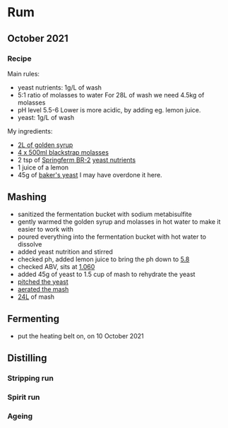 # Rum

## October 2021

### Recipe

Main rules:
  - yeast nutrients: 1g/L of wash
  - 5:1 ratio of molasses to water
    For 28L of wash we need 4.5kg of molasses
  - pH level 5.5-6
    Lower is more acidic, by adding eg. lemon juice.
  - yeast: 1g/L of wash

My ingredients:
  - [2L of golden syrup](https://github.com/riencroonenborghs/distilling/blob/master/recipes/rum/10.2021%20-%201.%20golden%20syrup.jpg?raw=true)
  - [4 x 500ml blackstrap molasses](https://github.com/riencroonenborghs/distilling/blob/master/recipes/rum/10.2021%20-%202.%20blackstrap%20molasses.jpg?raw=true)
  - 2 tsp of [Springferm BR-2](https://fermentis.com/en/product/springferm-br-2/) [yeast nutrients](https://github.com/riencroonenborghs/distilling/blob/master/recipes/rum/10.2021%20-%204.%202%20tsp.jpg?raw=true)
  - 1 juice of a lemon
  - 45g of [baker's yeast](https://github.com/riencroonenborghs/distilling/blob/master/recipes/rum/10.2021%20-%205.%20yeast.jpg?raw=true)
  I may have overdone it here.

## Mashing

  - sanitized the fermentation bucket with sodium metabisulfite
  - gently warmed the golden syrup and molasses in hot water to make it easier to work with
  - poured everything into the fermentation bucket with hot water to dissolve
  - added yeast nutrition and stirred
  - checked ph, added lemon juice to bring the ph down to [5.8](https://github.com/riencroonenborghs/distilling/blob/master/recipes/rum/10.2021%20-%206.%205.8%20ph.jpg?raw=true)
  - checked ABV, sits at [1.060](https://github.com/riencroonenborghs/distilling/blob/master/recipes/rum/10.2021%20-%203.%201.060.jpg?raw=true)
  - added 45g of yeast to 1.5 cup of mash to rehydrate the yeast
  - [pitched the yeast](https://github.com/riencroonenborghs/distilling/blob/master/recipes/rum/10.2021%20-%207.%20yeast%20pitched.jpg?raw=true)
  - [aerated the mash](https://github.com/riencroonenborghs/distilling/blob/master/recipes/rum/10.2021%20-%208.%20aerating.jpg?raw=true)
  - [24L](https://github.com/riencroonenborghs/distilling/blob/master/recipes/rum/10.2021%20-%209.%2024L.jpg?raw=true) of mash

## Fermenting

  - put the heating belt on, on 10 October 2021

## Distilling

### Stripping run

### Spirit run

### Ageing

